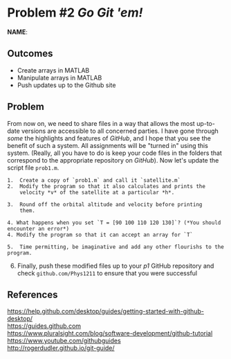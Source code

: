 Problem \#2 *Go Git 'em!* 
=======================

**NAME**:

Outcomes 
--------

-   Create arrays in MATLAB
-   Manipulate arrays in MATLAB
-   Push updates up to the Github site

Problem 
-------

From now on, we need to share files in a way that allows the most
up-to-date versions are accessible to all concerned parties. I have gone
through *some* the highlights and features of *GitHub*, and I hope that you
see the benefit of such a system. All assignments will be "turned in"
using this system. (Really, all you have to do is keep your code files
in the folders that correspond to the appropriate repository on *GitHub*).
Now let's update the script file `prob1.m`. 

    1.  Create a copy of `prob1.m` and call it `satellite.m`
    2.  Modify the program so that it also calculates and prints the
        velocity *v* of the satellite at a particular *h*.

    3.  Round off the orbital altitude and velocity before printing
        them.

    4. What happens when you set `T = [90 100 110 120 130]`? (*You should encounter an error*)
    4. Modify the program so that it can accept an array for `T`

    5.  Time permitting, be imaginative and add any other flourishs to the program.

6.  Finally, push these modified files up to your *p1* GitHub repository and
    check `github.com/Phys1211` to ensure that you were successful

References 
----------

<https://help.github.com/desktop/guides/getting-started-with-github-desktop/>\
<https://guides.github.com>\
<https://www.pluralsight.com/blog/software-development/github-tutorial>\
<https://www.youtube.com/githubguides>\
<http://rogerdudler.github.io/git-guide/>
